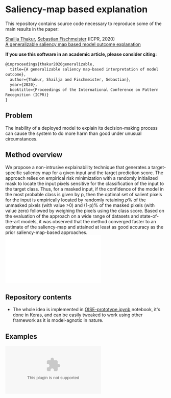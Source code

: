 # Saliency-map based explanation
This repository contains source code necessary to reproduce some of the main results in the paper:

[Shailja Thakur](https://uwaterloo.ca/embedded-software-group/people-profiles/shailja-thakur), [Sebastian Fischmeister](https://uwaterloo.ca/embedded-software-group/people-profiles/sebastian-fischmeister) (ICPR, 2020) <br>
[A generalizable saliency map based model outcome explanation](https://arxiv.org/abs/2006.09504)

**If you use this software in an academic article, please consider citing:**

    
    @inproceedings{thakur2020generalizable,
      title={A generalizable saliency map-based interpretation of model outcome},
      author={Thakur, Shailja and Fischmeister, Sebastian},
      year={2020},
      booktitle={Proceedings of the International Conference on Pattern Recognition (ICPR)}
    }

## Problem
The inability of a deployed model to explain its decision-making process can cause the system to do more harm than good under unusual circumstances. 

## Method overview
We propose a non-intrusive explainability technique that generates a target-specific saliency map for a given input and the target prediction score. The approach relies on empirical risk minimization with a randomly initialized mask to locate the input pixels sensitive for the classification of the input to the target class. Thus, for a masked input, if the confidence of the model in the most probable class is given by p, then the optimal set of salient pixels for the input is empirically located by randomly retaining $p$\% of the unmasked pixels (with value >0) and (1-p)% of the masked pixels (with value zero) followed by weighing the pixels using the class score. Based on the evaluation of the approach on a wide range of datasets and state-of-the-art models, it was observed that the method converged faster to an estimate of the saliency-map and attained at least as good accuracy as the prior saliency-map-based approaches.
![](mask-update-block-diagram.pdf)

## Repository contents
* The whole idea is implemented in [OISE-prototype.ipynb](XYZ.ipynb) notebook, it's done in Keras, and can be easily tweaked to work using other framework as it is model-agnotic in nature.
<!-- * [Saliency](Saliency.ipynb) notebook demonstrates the usage of RISE class optimized for PyTorch. -->
<!-- * [Evaluation](Evaluation.ipynb) notebook displays another contribution of the paper: *Causal metrics*. -->

## Examples 
<!-- ![](pointing_game_results.eps) -->
![](saliency_map_comparison_123.eps)
